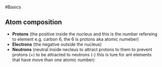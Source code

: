 #Basics

## Atom composition
- **Protons** (the positive inside the nucleus and this is the number refereing to element e.g. carbon 6, the 6 is protons aka atomic numeber)
- **Electrons** (the negative outside the nucleus)
- **Neutrons** (neutral inside necleus to attract protons to them to prevent protons (+) to be attracted to neutrons (-) this is ture for ant elements that have move than one atomic number)
